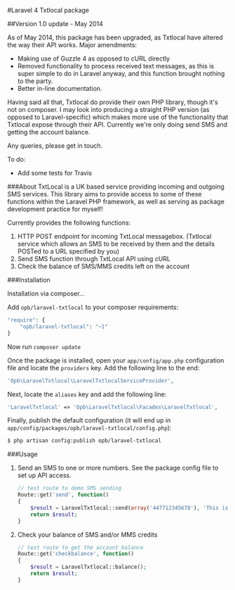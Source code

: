 #Laravel 4 Txtlocal package

##Version 1.0 update - May 2014

As of May 2014, this package has been upgraded, as Txtlocal have altered the way their API works. Major amendments:

* Making use of Guzzle 4 as opposed to cURL directly
* Removed functionality to process received text messages, as this is super simple to do in Laravel anyway, and this function brought nothing to the party.
* Better in-line documentation.

Having said all that, Txtlocal do provide their own PHP library, though it's not on composer. I may look into producing a straight PHP version (as opposed to Laravel-specific) which makes more use of the functionality that Txtlocal expose through their API. Currently we're only doing send SMS and getting the account balance.

Any queries, please get in touch.

To do:

 * Add some tests for Travis


###About
TxtLocal is a UK based service providing incoming and outgoing SMS services. This library aims to provide access to some of these functions within the Laravel PHP framework, as well as serving as package development practice for myself!

Currently provides the following functions:

1. HTTP POST endpoint for incoming TxtLocal messagebox. (Txtlocal service which allows an SMS to be received by them and the details POSTed to a URL specified by you)
2. Send SMS function through TxtLocal API using cURL
3. Check the balance of SMS/MMS credits left on the account


###Installation

Installation via composer...

Add `opb/laravel-txtlocal` to your composer requirements:

```php
"require": {
    "opb/laravel-txtlocal": "~1"
}
```

Now run `composer update`

Once the package is installed, open your `app/config/app.php` configuration file and locate the `providers` key.  Add the following line to the end:

```php
'Opb\LaravelTxtlocal\LaravelTxtlocalServiceProvider',
```

Next, locate the `aliases` key and add the following line:

```php
'LaravelTxtlocal' => 'Opb\LaravelTxtlocal\Facades\LaravelTxtlocal',
```

Finally, publish the default configuration (it will end up in `app/config/packages/opb/laravel-txtlocal/config.php`):

```bash
$ php artisan config:publish opb/laravel-txtlocal
```

###Usage

1. Send an SMS to one or more numbers. See the package config file to set up API access.

    ```php
    // test route to demo SMS sending
    Route::get('send', function()
    {
        $result = LaravelTxtlocal::send(array('447712345678'), 'This is a test message', 'SenderName');
        return $result;
    }
    ```
2. Check your balance of SMS and/or MMS credits

    ```php
    // test route to get the account balance
    Route::get('checkbalance', function()
    {
        $result = LaravelTxtlocal::balance();
        return $result;
    }
    ```